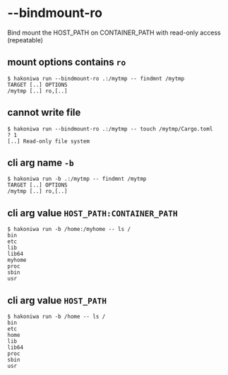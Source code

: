 # --bindmount-ro

Bind mount the HOST_PATH on CONTAINER_PATH with read-only access (repeatable)

## mount options contains `ro`

```console
$ hakoniwa run --bindmount-ro .:/mytmp -- findmnt /mytmp
TARGET [..] OPTIONS
/mytmp [..] ro,[..]

```

## cannot write file

```console
$ hakoniwa run --bindmount-ro .:/mytmp -- touch /mytmp/Cargo.toml
? 1
[..] Read-only file system

```

## cli arg name `-b`

```console
$ hakoniwa run -b .:/mytmp -- findmnt /mytmp
TARGET [..] OPTIONS
/mytmp [..] ro,[..]

```

## cli arg value `HOST_PATH:CONTAINER_PATH`

```console
$ hakoniwa run -b /home:/myhome -- ls /
bin
etc
lib
lib64
myhome
proc
sbin
usr

```

## cli arg value `HOST_PATH`

```console
$ hakoniwa run -b /home -- ls /
bin
etc
home
lib
lib64
proc
sbin
usr

```
